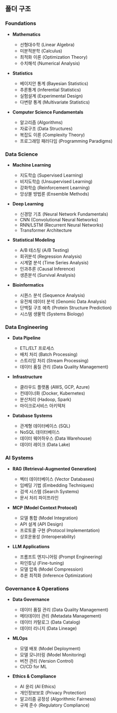 ## 폴더 구조

### Foundations

- **Mathematics**
  - 선형대수학 (Linear Algebra)
  - 미분적분학 (Calculus)
  - 최적화 이론 (Optimization Theory)
  - 수치해석 (Numerical Analysis)

- **Statistics**  
  - 베이지안 통계 (Bayesian Statistics)
  - 추론통계 (Inferential Statistics)
  - 실험설계 (Experimental Design)
  - 다변량 통계 (Multivariate Statistics)

- **Computer Science Fundamentals**
  - 알고리즘 (Algorithms)
  - 자료구조 (Data Structures)
  - 복잡도 이론 (Complexity Theory)
  - 프로그래밍 패러다임 (Programming Paradigms)

### Data Science

- **Machine Learning**
  - 지도학습 (Supervised Learning)
  - 비지도학습 (Unsupervised Learning)
  - 강화학습 (Reinforcement Learning)
  - 앙상블 방법론 (Ensemble Methods)

- **Deep Learning**
  - 신경망 기초 (Neural Network Fundamentals)
  - CNN (Convolutional Neural Networks)
  - RNN/LSTM (Recurrent Neural Networks)
  - Transformer Architecture

- **Statistical Modeling**
  - A/B 테스팅 (A/B Testing)
  - 회귀분석 (Regression Analysis)
  - 시계열 분석 (Time Series Analysis)
  - 인과추론 (Causal Inference)
  - 생존분석 (Survival Analysis)

- **Bioinformatics**
  - 시퀀스 분석 (Sequence Analysis)
  - 유전체 데이터 분석 (Genomic Data Analysis)
  - 단백질 구조 예측 (Protein Structure Prediction)
  - 시스템 생물학 (Systems Biology)

### Data Engineering

- **Data Pipeline**
  - ETL/ELT 프로세스
  - 배치 처리 (Batch Processing)
  - 스트리밍 처리 (Stream Processing)
  - 데이터 품질 관리 (Data Quality Management)

- **Infrastructure**
  - 클라우드 플랫폼 (AWS, GCP, Azure)
  - 컨테이너화 (Docker, Kubernetes)
  - 분산처리 (Hadoop, Spark)
  - 마이크로서비스 아키텍처

- **Database Systems**
  - 관계형 데이터베이스 (SQL)
  - NoSQL 데이터베이스
  - 데이터 웨어하우스 (Data Warehouse)
  - 데이터 레이크 (Data Lake)

### AI Systems

- **RAG (Retrieval-Augmented Generation)**
  - 벡터 데이터베이스 (Vector Databases)
  - 임베딩 기법 (Embedding Techniques)
  - 검색 시스템 (Search Systems)
  - 문서 처리 파이프라인

- **MCP (Model Context Protocol)**
  - 모델 통합 (Model Integration)
  - API 설계 (API Design)
  - 프로토콜 구현 (Protocol Implementation)
  - 상호운용성 (Interoperability)

- **LLM Applications**
  - 프롬프트 엔지니어링 (Prompt Engineering)
  - 파인튜닝 (Fine-tuning)
  - 모델 압축 (Model Compression)
  - 추론 최적화 (Inference Optimization)

### Governance & Operations

- **Data Governance**
  - 데이터 품질 관리 (Data Quality Management)
  - 메타데이터 관리 (Metadata Management)
  - 데이터 카탈로그 (Data Catalog)
  - 데이터 리니지 (Data Lineage)

- **MLOps**
  - 모델 배포 (Model Deployment)
  - 모델 모니터링 (Model Monitoring)
  - 버전 관리 (Version Control)
  - CI/CD for ML

- **Ethics & Compliance**
  - AI 윤리 (AI Ethics)
  - 개인정보보호 (Privacy Protection)
  - 알고리즘 공정성 (Algorithmic Fairness)
  - 규제 준수 (Regulatory Compliance)
